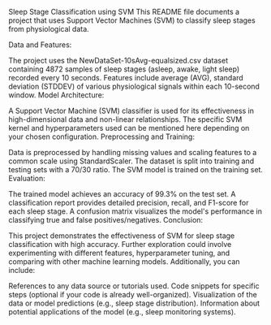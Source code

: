 
Sleep Stage Classification using SVM
This README file documents a project that uses Support Vector Machines (SVM) to classify sleep stages from physiological data.

Data and Features:

The project uses the NewDataSet-10sAvg-equalsized.csv dataset containing 4872 samples of sleep stages (asleep, awake, light sleep) recorded every 10 seconds.
Features include average (AVG), standard deviation (STDDEV) of various physiological signals within each 10-second window.
Model Architecture:

A Support Vector Machine (SVM) classifier is used for its effectiveness in high-dimensional data and non-linear relationships.
The specific SVM kernel and hyperparameters used can be mentioned here depending on your chosen configuration.
Preprocessing and Training:

Data is preprocessed by handling missing values and scaling features to a common scale using StandardScaler.
The dataset is split into training and testing sets with a 70/30 ratio.
The SVM model is trained on the training set.
Evaluation:

The trained model achieves an accuracy of 99.3% on the test set.
A classification report provides detailed precision, recall, and F1-score for each sleep stage.
A confusion matrix visualizes the model's performance in classifying true and false positives/negatives.
Conclusion:

This project demonstrates the effectiveness of SVM for sleep stage classification with high accuracy.
Further exploration could involve experimenting with different features, hyperparameter tuning, and comparing with other machine learning models.
Additionally, you can include:

References to any data source or tutorials used.
Code snippets for specific steps (optional if your code is already well-organized).
Visualization of the data or model predictions (e.g., sleep stage distribution).
Information about potential applications of the model (e.g., sleep monitoring systems).
